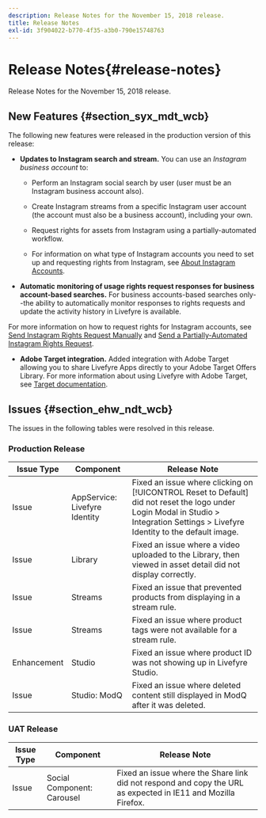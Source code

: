 ```yaml
---
description: Release Notes for the November 15, 2018 release.
title: Release Notes
exl-id: 3f904022-b770-4f35-a3b0-790e15748763
---
```

# Release Notes{#release-notes}

Release Notes for the November 15, 2018 release.

## New Features {#section_syx_mdt_wcb}

The following new features were released in the production version of this release:

* **Updates to Instagram search and stream.** You can use an *Instagram business account* to:

  * Perform an Instagram social search by user (user must be an Instagram business account also).

  * Create Instagram streams from a specific Instagram user account (the account must also be a business account), including your own.

  * Request rights for assets from Instagram using a partially-automated workflow.

  * For information on what type of Instagram accounts you need to set up and requesting rights from Instagram, see [About Instagram Accounts](/help/using/c-users-creating-accounts-with-studio-access/t-configure-social-accout-instagram/c-about-instagram-accounts.md).

* **Automatic monitoring of usage rights request responses for business account-based searches.** For business accounts-based searches only--the ability to automatically monitor responses to rights requests and update the activity history in Livefyre is available.

For more information on how to request rights for Instagram accounts, see [Send Instagram Rights Request Manually](/help/using/c-how-requesting-rights-works/c-send-instagram-manual-rights-request.md) and [Send a Partially-Automated Instagram Rights Request](/help/using/c-how-requesting-rights-works/c-send-an-instagram-rights-request-from-the-library.md).

* **Adobe Target integration.** Added integration with Adobe Target allowing you to share Livefyre Apps directly to your Adobe Target Offers Library. For more information about using Livefyre with Adobe Target, see [Target documentation](hhttps://docs.adobe.com/content/help/en/livefyre/using/library/livefyre-target.html).

## Issues {#section_ehw_ndt_wcb}

The issues in the following tables were resolved in this release.

### Production Release

|Issue Type|Component|Release Note|
|--- |--- |--- |
|Issue|AppService: Livefyre Identity|Fixed an issue where clicking on [!UICONTROL Reset to Default] did not reset the logo under Login Modal in Studio > Integration Settings > Livefyre Identity to the default image.|
|Issue|Library|Fixed an issue where a video uploaded to the Library, then viewed in asset detail did not display correctly.|
|Issue|Streams|Fixed an issue that prevented products from displaying in a stream rule.|
|Issue|Streams|Fixed an issue where product tags were not available for a stream rule.|
|Enhancement|Studio|Fixed an issue where product ID was not showing up in Livefyre Studio.|
|Issue|Studio: ModQ|Fixed an issue where deleted content still displayed in ModQ after it was deleted.|

### UAT Release

|  **Issue Type** | **Component** | **Release Note** |
|---|---|---|
| Issue | Social Component: Carousel | Fixed an issue where the Share link did not respond and copy the URL as expected in IE11 and Mozilla Firefox.|
